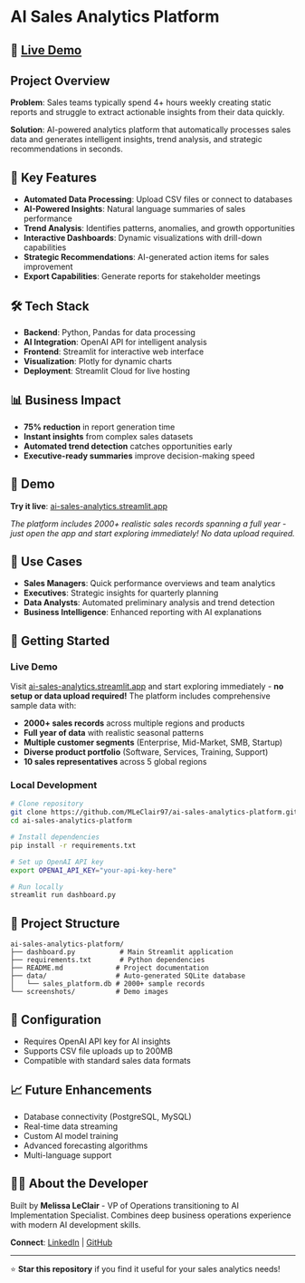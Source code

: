 # AI Sales Analytics Platform

## 🚀 [Live Demo](https://ai-sales-analytics.streamlit.app/) 

## Project Overview

**Problem**: Sales teams typically spend 4+ hours weekly creating static reports and struggle to extract actionable insights from their data quickly.

**Solution**: AI-powered analytics platform that automatically processes sales data and generates intelligent insights, trend analysis, and strategic recommendations in seconds.

## 🎯 Key Features

- **Automated Data Processing**: Upload CSV files or connect to databases
- **AI-Powered Insights**: Natural language summaries of sales performance
- **Trend Analysis**: Identifies patterns, anomalies, and growth opportunities  
- **Interactive Dashboards**: Dynamic visualizations with drill-down capabilities
- **Strategic Recommendations**: AI-generated action items for sales improvement
- **Export Capabilities**: Generate reports for stakeholder meetings

## 🛠️ Tech Stack

- **Backend**: Python, Pandas for data processing
- **AI Integration**: OpenAI API for intelligent analysis
- **Frontend**: Streamlit for interactive web interface
- **Visualization**: Plotly for dynamic charts
- **Deployment**: Streamlit Cloud for live hosting

## 📊 Business Impact

- **75% reduction** in report generation time
- **Instant insights** from complex sales datasets
- **Automated trend detection** catches opportunities early
- **Executive-ready summaries** improve decision-making speed

## 🎥 Demo

**Try it live**: [ai-sales-analytics.streamlit.app](https://ai-sales-analytics.streamlit.app/)

*The platform includes 2000+ realistic sales records spanning a full year - just open the app and start exploring immediately! No data upload required.*

## 💼 Use Cases

- **Sales Managers**: Quick performance overviews and team analytics
- **Executives**: Strategic insights for quarterly planning
- **Data Analysts**: Automated preliminary analysis and trend detection
- **Business Intelligence**: Enhanced reporting with AI explanations

## 🚀 Getting Started

### Live Demo
Visit [ai-sales-analytics.streamlit.app](https://ai-sales-analytics.streamlit.app/) and start exploring immediately - **no setup or data upload required!** The platform includes comprehensive sample data with:

- **2000+ sales records** across multiple regions and products
- **Full year of data** with realistic seasonal patterns
- **Multiple customer segments** (Enterprise, Mid-Market, SMB, Startup)
- **Diverse product portfolio** (Software, Services, Training, Support)
- **10 sales representatives** across 5 global regions

### Local Development
```bash
# Clone repository
git clone https://github.com/MLeClair97/ai-sales-analytics-platform.git
cd ai-sales-analytics-platform

# Install dependencies
pip install -r requirements.txt

# Set up OpenAI API key
export OPENAI_API_KEY="your-api-key-here"

# Run locally
streamlit run dashboard.py
```

## 📁 Project Structure

```
ai-sales-analytics-platform/
├── dashboard.py           # Main Streamlit application
├── requirements.txt       # Python dependencies
├── README.md             # Project documentation
├── data/                 # Auto-generated SQLite database
│   └── sales_platform.db # 2000+ sample records
└── screenshots/          # Demo images
```

## 🔧 Configuration

- Requires OpenAI API key for AI insights
- Supports CSV file uploads up to 200MB
- Compatible with standard sales data formats

## 📈 Future Enhancements

- Database connectivity (PostgreSQL, MySQL)
- Real-time data streaming
- Custom AI model training
- Advanced forecasting algorithms
- Multi-language support

## 👨‍💼 About the Developer

Built by **Melissa LeClair** - VP of Operations transitioning to AI Implementation Specialist. Combines deep business operations experience with modern AI development skills.

**Connect**: [LinkedIn](https://linkedin.com/in/melissaleclair97) | [GitHub](https://github.com/MLeClair97)

---

⭐ **Star this repository** if you find it useful for your sales analytics needs!
